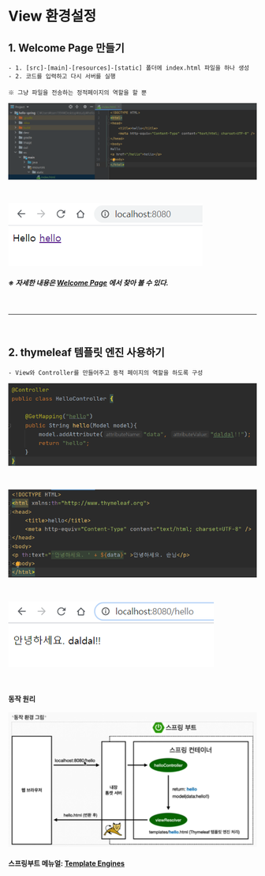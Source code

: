 # View 환경설정

## 1. Welcome Page 만들기
    - 1. [src]-[main]-[resources]-[static] 폴더에 index.html 파일을 하나 생성
    - 2. 코드를 입력하고 다시 서버를 실행
    
    ※ 그냥 파일을 전송하는 정적페이지의 역할을 할 뿐

![spring1](https://github.com/daldalhada/SpringbootRec1/blob/master/image/1-3/spring1.PNG)

<br>

![spring1](https://github.com/daldalhada/SpringbootRec1/blob/master/image/1-3/spring2.PNG)

##### ※ 자세한 내용은 [Welcome Page](https://docs.spring.io/spring-boot/docs/current/reference/html/spring-boot-features.html#boot-features-spring-mvc-welcome-page) 에서 찾아 볼 수 있다.

<br>

---

<br>

## 2. thymeleaf 템플릿 엔진 사용하기
    - View와 Controller를 만들어주고 동적 페이지의 역할을 하도록 구성
    
![spring1](https://github.com/daldalhada/SpringbootRec1/blob/master/image/1-3/spring4.PNG)

<br>

![spring1](https://github.com/daldalhada/SpringbootRec1/blob/master/image/1-3/spring5.PNG)

<br>

![spring1](https://github.com/daldalhada/SpringbootRec1/blob/master/image/1-3/spring6.PNG)

<br>

#### 동작 원리

![spring1](https://github.com/daldalhada/SpringbootRec1/blob/master/image/1-3/spring3.PNG)

#### 스프링부트 메뉴얼: [Template Engines](https://docs.spring.io/spring-boot/docs/current/reference/html/spring-boot-features.html#boot-features-spring-mvc-template-engines)